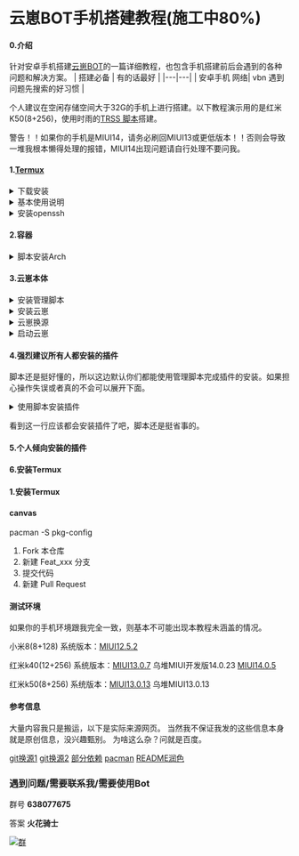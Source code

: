 # 云崽BOT手机搭建教程(施工中80%)

#### 0.介绍
针对安卓手机搭建[云崽BOT](https://gitee.com/Le-niao/Yunzai-Bot)的一篇详细教程，也包含手机搭建前后会遇到的各种问题和解决方案。
|  搭建必备 |  有的话最好 |
|---|---|
|  安卓手机 网络|   vbn 遇到问题先搜索的好习惯 |

个人建议在空闲存储空间大于32G的手机上进行搭建。以下教程演示用的是红米K50(8+256)，使用时雨的[TRSS 脚本](https://trss.me/)搭建。

警告！！如果你的手机是MIUI14，请务必刷回MIUI13或更低版本！！否则会导致一堆我根本懒得处理的报错，MIUI14出现问题请自行处理不要问我。

#### 1.[Termux](https://f-droid.org/en/packages/com.termux/)




<details><summary>下载安装</summary>


[点此下载TERMUX最新版本](https://f-droid.org/repo/com.termux_118.apk)。如果点击后无法正常下载可以加一下这篇文章结尾的[QQ群](http://jq.qq.com/?_wv=1027&k=tqiOtCVc)，我会上传到群文件。


![输入图片说明](doc-use/1.png)


下载后安装并打开此应用

![输入图片说明](doc-use/2.png)

打开以后应该长这样，后面就叫他Termux终端了。

![输入图片说明](doc-use/image.png)



</details>


<details><summary>基本使用说明</summary>


如果没有跳出键盘，点击屏幕空白区域即可，还是没有的话就从左侧滑出侧边栏再点击KEYBOARD

![输入图片说明](doc-use/123124.png)

假设后续因为某些原因发生了无法解决的问题，你只需要清除Termux的全部数据即可。手机不支持清除数据的话可以卸载重装。


</details>
<details><summary>安装openssh</summary>

如果你不知道openssh是什么的话，可以试着搜索。还是不明白的话这部分你应该用不上，可以收起该部分，跳到下一步：2.容器。

进入Termux终端，输入`termux-change-repo`。如果手机打指令太慢或者怕打错的话多用截图左下角用红框框柱的那个的按钮，他能帮你补全大部分代码。


![输入图片说明](doc-use/qwd.png)

发送后你会来到这样一个可以点击交互的界面。先点击OK，再点击最下面的镜像，再点击OK，最后的输出如图。如果看文字不清楚的话可以看图，跟着图片的步骤点击就行。

![输入图片说明](doc-use/wqdqw.png)

确认上一步完成后，输入`pkg update -y`。中间他会停下来几次问你要选择哪种操作，你每次都输入一个大写的Y就行。

![输入图片说明](doc-use/qwfqfg654.png)


确认上一步完成后，输入`pkg install openssh -y`。最后输出以下内容就是安装openssh成功了。

![输入图片说明](doc-use/awfq.jpg)

输入`passwd`配置密码，输入`sshd`启动openssh。

如果你完全不了解openssh，只是因为我写了就跟着操作的话，我建议阅读[这篇文章](https://blog.csdn.net/qq_45740348/article/details/115602001)



</details>

#### 2.容器


<details><summary>脚本安装Arch</summary>

进入Termux终端。输入

`curl -LO gitee.com/TimeRainStarSky/TRSS-MTArch/raw/main/Install.sh && bash Install.sh`

，稍作等待会显示如下页面，说明容器安装完毕。

![输入图片说明](doc-use/wqfg.jpg)

</details>

#### 3.云崽本体


<details><summary>安装管理脚本</summary>

进入Termux终端。输入

`bash <(curl -L gitee.com/TimeRainStarSky/TRSS_Yunzai/raw/main/Install.sh)`

，稍作等待会显示如下页面，说明时雨脚本安装完毕。

![输入图片说明](doc-use/qwfqw65gf4.jpg)


</details>


<details><summary>安装云崽</summary>

如果有vbn建议这一步开启。根据提示输入`tsyz`，首次启动脚本等待时间会稍久，背景变蓝说明成功进入脚本了。国内可能会导致部分报错信息遮住确认键，按我下面的截图点击对应位置即可。依次点击Yunzai、确认、确认、回车。

![输入图片说明](doc-use/qwd65.png)

极少数情况会发生依赖安装失败，这时根据脚本提示再次安装即可。至此，云崽本体被成功安装。

接下来退出脚本。如果你懒得点直接杀termux后台也可以，再启动即可。

![输入图片说明](doc-use/dwqdq.png)

</details>


<details><summary>云崽换源</summary>

由于乐神云崽似乎暂时停更了，我们手动换喵喵的云崽已获取大佬的维护。进入Termux终端。输入`Arch/start`进入容器。

![输入图片说明](doc-use/asdff.png)


进入容器后输入`cd TRSS_Yunzai/Yunzai/`进入到云崽根目录，再输入

`git remote set-url origin https://gitee.com/yoimiya-kokomi/Yunzai-Bot.git`

即可完成换源。可以输入

`git remote -v`

做最后确认，输出和我完全一致就是成功了。

![输入图片说明](doc-use/qwdwqf.png)

按下 ctrl + d 即可退出容器

![输入图片说明](doc-use/qwgrg234234edsdc.png)

</details>


<details><summary>启动云崽</summary>

进入Termux终端。输入`tsyz y f`即可启动云崽。首次启动请根据提示配置你的bot账密，登录方式建议iPad。


![输入图片说明](doc-use/image4984.png)

【通过滑动验证】这个根据提示操作就行，暂时不详细写了。

在你通过滑动验证后大概率会迎来你的搭建过程中第一个需要处理的报错，他有可能是图中的禁止登录，也有可能是版本过低。如果你很幸运没有遇到报错，则可以进入第四步挑选插件了。

![输入图片说明](doc-use/wqf65.png)

因为可能有俩种报错，你根据你实际显示的报错选择下面的处理方案即可，报错以上面图片中红框内内容为准。

按下 ctrl + c ，再根据提示操作退出脚本。

![输入图片说明](doc-use/imagewqf1.png)


<details><summary>报错：版本过低</summary>

首先贴一张别人做的图，接下来的操作大概就是这个原理。不用跟这个图，管理脚本会处理好。

![输入图片说明](doc-use/qfqef.bmp)

进入Termux终端。输入`tsyz y`进入脚本的云崽管理界面。依次选择修复版本过低→iPad→BOT的账号。

![输入图片说明](doc-use/123rf.png)

如果脚本工作正常，你现在可以按下 ctrl + c ，再根据提示操作退出脚本。输入`tsyz y f`即可启动云崽，通过滑动验证即可顺利登录！

如果还是报错版本过低或者报错禁止登录，则继续看 报错：禁止登录

</details>

<details><summary>报错：禁止登录</summary>

要解决这个报错，如果你会使用openssh在电脑使用xftp编辑文件会方便很多。这里为了方便讲述还是使用手机操作。

进入Termux终端。输入`tsyz y file`进入脚本的文件管理页面。使用Termux底部的上下左右进入文件夹/node_modules/oicq/lib/core/，编辑文件device.js。

![输入图片说明](doc-use/1r13419.png)

向下滑动直到你能看到最后一行。这时你能看到有一行的等号前面是[Platform.iPad].subid（注意是iPad！），等号后面会跟一串数字（可能和我截图的不一样）。

无论等号后的数字是多少，把他手动改成537128930，如图左边是改动前右边是改动后。按下ctrl+s保存该文件，按下ctrl+q退出文本编辑，按下q退出脚本的文件管理。

![输入图片说明](doc-use/im984.png)

输入`tsyz y f`即可启动云崽，通过滑动验证即可顺利登录！

</details>

如果以上俩种报错的解决方案你都尝试了，首先请再次仔细阅读本教程以保证你没有出现错误操作，然后通过这篇文章结尾的[QQ群](http://jq.qq.com/?_wv=1027&k=tqiOtCVc)联系我，请尽量清晰地表述你遇到的问题。

</details>

#### 4.强烈建议所有人都安装的插件

脚本还是挺好懂的，所以这边默认你们都能使用管理脚本完成插件的安装。如果担心操作失误或者真的不会可以展开下面。

<details><summary>使用脚本安装插件</summary>

本教程提到的所有插件该脚本都能在不碰键盘的情况下完成安装，所以不用担心。

进入Termux终端。输入`tsyz`，依次选择插件管理、Git 插件管理、安装插件

![输入图片说明](doc-use/image21312r5f.png)

在这个页面选择你想安装的插件即可。以windoge风歌插件为例，直接点击35号插件，然后立刻早睡早起！

</details>

看到这一行应该都会安装插件了吧，脚本还是挺省事的。

#### 5.个人倾向安装的插件
#### 6.安装Termux
#### 1.安装Termux
#### canvas


pacman -S pkg-config

1.  Fork 本仓库
2.  新建 Feat_xxx 分支
3.  提交代码
4.  新建 Pull Request

#### 测试环境
如果你的手机环境跟我完全一致，则基本不可能出现本教程未涵盖的情况。

小米8(8+128) 系统版本：[MIUI12.5.2](https://xiaomirom.com/download/mi-8-dipper-stable-V12.5.2.0.QEACNXM/)

红米k40(12+256) 系统版本：[MIUI13.0.7](https://xiaomirom.com/download/redmi-k40-mi-11x-poco-f3-alioth-stable-V13.0.7.0.SKHCNXM/) 乌堆MIUI开发版14.0.23 [MIUI14.0.5](https://xiaomirom.com/download/redmi-k40-mi-11x-poco-f3-alioth-stable-V14.0.5.0.TKHCNXM/)

红米k50(8+256) 系统版本：[MIUI13.0.13](https://xiaomirom.com/download/redmi-k50-rubens-stable-V13.0.13.0.SLNCNXM/) 乌堆MIUI13.0.13

#### 参考信息
大量内容我只是搬运，以下是实际来源网页。
当然我不保证我发的这些信息本身就是原创信息，没兴趣甄别。
为啥这么杂？问就是百度。


[git换源1](https://blog.csdn.net/qq_45723638/article/details/123494464)
[git换源2](https://blog.csdn.net/as8996606/article/details/124879105)
[部分依赖](https://blog.csdn.net/qq_39099905/article/details/125228920)
[pacman](https://zhuanlan.zhihu.com/p/383694450)
[README润色](https://gitee.com/TimeRainStarSky/TRSS-Plugin/edit/main/README.md)




### 遇到问题/需要联系我/需要使用Bot

群号 **638077675** 

答案  **火花骑士** 

[![群](doc-use/QQ%E7%BE%A4.png)](http://jq.qq.com/?_wv=1027&k=tqiOtCVc)